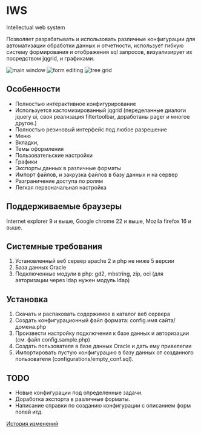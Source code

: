 # IWS
Intellectual web system

Позволяет разрабатывать и использовать различные конфигурации для автоматизации обработки данных и отчетности,
использует гибкую систему формирования и отображения sql запросов, визуализирует их посредством jqgrid, и графиками.

![main window](https://raw.github.com/andrey-boomer/IWS/master/themes/screenshot-main-window.png)
![form editing](https://raw.github.com/andrey-boomer/IWS/master/themes/screenshot-edit.png)
![tree grid](https://raw.github.com/andrey-boomer/IWS/master/themes/screenshot-tree.png)

## Особенности
- Полностью интерактивное конфигурирование
- Используется кастомизированный jqgrid
  (переделанные диалоги jquery ui, своя реализация filtertoolbar, доработаны pager и многое другое.)
- Полностью резиновый интерфейс под любое разрешение
- Меню
- Вкладки,
- Темы оформления
- Пользовательские настройки
- Графики
- Экспорты данных в различные форматы
- Импорт файлов, и закрузка файлов в базу данных и на сервер
- Разграничение доступа по ролям
- Легкая первоначальная настройка

## Поддерживаемые браузеры
Internet explorer 9 и выше,
Google chrome 22 и выше, 
Mozila firefox 16 и выше.

## Системные требования
1. Установленный веб сервер apache 2 и php не ниже 5 версии
2. База данных Oracle
3. Подключенные модули в php: gd2, mbstring, zip, oci 
  (для авторизации через ldap нужен модуль ldap)

## Установка
1. Скачать и распаковать содержимое в каталог веб сервера
2. Создать конфигурационный файл формата: config.имя сайта/домена.php
3. Произвести настройку подключения к базе данных и авторизации (см. файл config.sample.php)
4. Создать пользователя в базе данных Oracle и дать ему привелегии
5. Импортировать пустую конфигурацию в базу данных от созданного пользователя (configurations/empty_conf.sql).

## TODO
- Новые конфигурации под определенные задачи.
- Доработка экспорта в различные форматы.
- Написание справки по созданию конфигурации с описанием форм полей итд.

[История изменений](https://raw.github.com/andrey-boomer/IWS/master/history.txt)